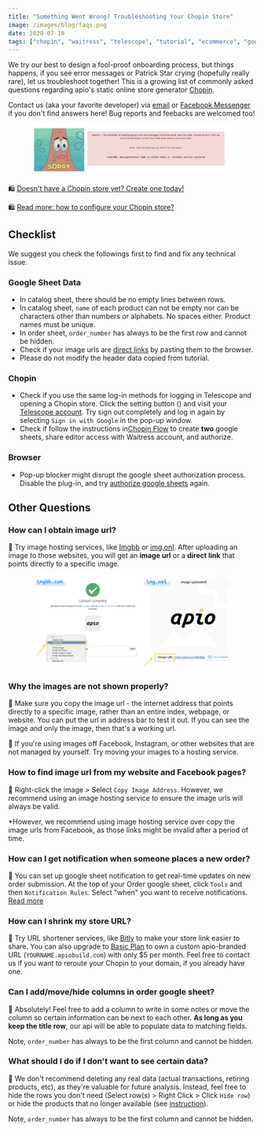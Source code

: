 ```yaml
---
title: "Something Went Wrong? Troubleshooting Your Chopin Store"
image: /images/blog/faqs.png
date: 2020-07-10
tags: ["chopin", "waitress", "telescope", "tutorial", "ecommerce", "google-sheet", "google", "website", "documentation"]
---
```


We try our best to design a fool-proof onboarding process, but things happens, if you see error messages or Patrick Star crying (hopefully really rare), let us troubleshoot together! This is a growing list of commonly asked questions regarding apio\'s static online store generator [Chopin](https://telescope.apiobuild.com/app/chopin).

<!--more-->

Contact us (aka your favorite developer) via <a href="mailto:apiobuild@gmail.com">email</a> or [Facebook Messenger](https://m.me/apiobuild) if you don't find answers here! Bug reports and feebacks are welcomed too!

<img src="/images/blog/chopin-error.png" class="post-img">

🛍️ [Doesn\'t have a Chopin store yet? Create one today!](https://apiobuild.com/blog/how-to-create-web-store-with-apio/)

🛍️ [Read more: how to configure your Chopin store?](https://apiobuild.com/blog/how-to-configure-chopin-store/)

## Checklist

We suggest you check the followings first to find and fix any technical issue.

### Google Sheet Data

- In catalog sheet, there should be no empty lines between rows.
- In catalog sheet, `name` of each product can not be empty nor can be characters other than numbers or alphabets. No spaces either. Product names must be unique.
- In order sheet, `order_number` has always to be the first row and cannot be hidden.
- Check if your image urls are [direct links](#why-the-images-are-not-shown-properly) by pasting them to the browser.
- Please do not modify the header data copied from tutorial.

### Chopin

- Check if you use the same log-in methods for logging in Telescope and opening a Chopin store. Click the setting button (<i class="fas fa-cog"></i>) and visit your [Telescope account](https://telescope.apiobuild.com/settings). Try sign out completely and log in again by selecting `Sign in with Google` in the pop-up window.
- Check if follow the instructions in[Chopin Flow](https://telescope.apiobuild.com/flow/chopin-stores) to create **two** google sheets, share editor access with Waitress account, and authorize.

### Browser

- Pop-up blocker might disrupt the google sheet authorization process. Disable the plug-in, and try [authorize google sheets](https://apiobuild.com/blog/how-to-create-web-store-with-apio/#step-2-add-catalog-google-sheet) again.

## Other Questions

### How can I obtain image url?

🙋 Try image hosting services, like [Imgbb](https://imgbb.com/) or [img.onl](https://img.onl/). After uploading an image to those websites, you will get an **image url** or a **direct link** that points directly to a specific image.

<img src="/images/blog/faq-image-link.png" class="post-img">

### Why the images are not shown properly?

🙋 Make sure you copy the image url - the internet address that points directly to a specific image, rather than an entire index, webpage, or website. You can put the url in address bar to test it out. If you can see the image and only the image, then that's a working url.

🙋 If you're using images off Facebook, Instagram, or other websites that are not managed by yourself. Try moving your images to a hosting service.

### How to find image url from my website and Facebook pages?

🙋 Right-click the image > Select `Copy Image Address`. However, we recommend using an image hosting service to ensure the image urls will always be valid.

*However, we recommend using image hosting service over copy the image urls from Facebook, as those links might be invalid after a period of time.

### How can I get notification when someone places a new order?

🙋 You can set up google sheet notification to get real-time updates on new order submission. At the top of your Order google sheet, click `Tools` and then `Notification Rules`. Select "when" you want to receive notifications. [Read more](https://support.google.com/docs/answer/91588?co=GENIE.Platform%3DDesktop&hl=en)

### How can I shrink my store URL?

🙋 Try URL shortener services, like [Bitly](https://bitly.com/)  to make your store link easier to share. You can also upgrade to [Basic Plan](https://apiobuild.com/#pricing) to own a custom apio-branded URL (`YOURNAME.apiobuild.com`) with only $5 per month. Feel free to contact us if you want to reroute your Chopin to your domain, if you already have one.

### Can I add/move/hide columns in order google sheet?

🙋 Absolutely! Feel free to add a column to write in some notes or move the column so certain information can be next to each other. **As long as you keep the title row**, our api will be able to populate data to matching fields. 

Note, `order_number` has always to be the first column and cannot be hidden.

### What should I do if I don't want to see certain data?

🙋 We don't recommend deleting any real data (actual transactions, retiring products, etc), as they're valuable for future analysis. Instead, feel free to hide the rows you don't need (Select row(s) > Right Click > Click `Hide row`) or hide the products that no longer available (see [instruction](https://apiobuild.com/blog/how-to-configure-chopin-store/#update-catalog-sheet)). 

Note, `order_number` has always to be the first column and cannot be hidden.

<style>
.post-img {
    display: block;
    margin-left: auto;
    margin-right: auto;
    max-width: 80%;
}
</style>
